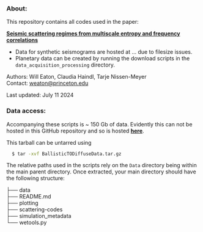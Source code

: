 ### About: 

This repository contains all codes used in the paper:

[**Seismic scattering regimes from multiscale entropy and frequency correlations**](https://doi.org/10.1093/gji/ggae098)

- Data for synthetic seismograms are hosted at ... due to filesize issues.
- Planetary data can be created by running the download scripts in the ```data_acquisition_processing``` directory. 

Authors: Will Eaton, Claudia Haindl, Tarje Nissen-Meyer \
Contact: weaton@princeton.edu 

Last updated: July 11 2024



### Data access: 

Accompanying these scripts is ~ 150 Gb of data. Evidently this can not be hosted in this GitHub repository and so is hosted [**here**](https://doi.org/10.5281/zenodo.12745350).

This tarball can be untarred using 

```bash
  $ tar -xvf BallisticTODiffuseData.tar.gz 
```

The relative paths used in the scripts rely on the `Data` directory being within the main parent directory. Once extracted, your main directory should have the following structure: 

├── data \
├── README.md\
├── plotting\
├── scattering-codes\
├── simulation_metadata\
└── wetools.py
